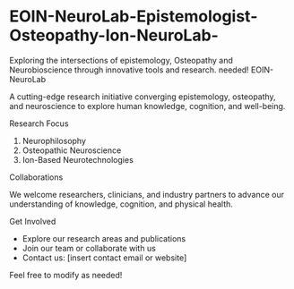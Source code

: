 # EOIN-NeuroLab-Epistemologist-Osteopathy-Ion-NeuroLab-
Exploring the intersections of epistemology, Osteopathy and Neurobioscience through innovative tools and research.
needed!
EOIN-NeuroLab


A cutting-edge research initiative converging epistemology, osteopathy, and neuroscience to explore human knowledge, cognition, and well-being.


Research Focus


1. Neurophilosophy
2. Osteopathic Neuroscience
3. Ion-Based Neurotechnologies


Collaborations


We welcome researchers, clinicians, and industry partners to advance our understanding of knowledge, cognition, and physical health.


Get Involved


- Explore our research areas and publications
- Join our team or collaborate with us
- Contact us: [insert contact email or website]


Feel free to modify as needed!
